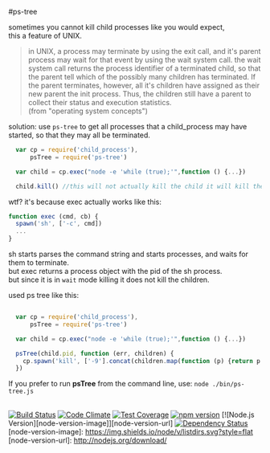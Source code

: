 #ps-tree

sometimes you cannot kill child processes like you would expect,  
this a feature of UNIX.

>in UNIX,  a process may terminate by using the exit call, and it's parent process may wait for that event by using the wait system call. the wait system call returns the process identifier of a terminated child, so that the parent tell which of the possibly many children has terminated. If the parent terminates, however, all it's children have assigned as their new parent the init process. Thus, the children still have a parent to collect their status and execution statistics.  
> (from "operating system concepts")

solution: use `ps-tree` to get all processes that a child_process may have started, so that they may all be terminated.

``` js
  var cp = require('child_process'),
      psTree = require('ps-tree')

  var child = cp.exec("node -e 'while (true);'",function () {...})

  child.kill() //this will not actually kill the child it will kill the `sh` process.

```

wtf? it's because exec actually works like this:

``` js
function exec (cmd, cb) {
  spawn('sh', ['-c', cmd])
  ...
}

```

sh starts parses the command string and starts processes, and waits for them to terminate.  
but exec returns a process object with the pid of the sh process.  
but since it is in `wait` mode killing it does not kill the children.

used ps tree like this:

``` js

  var cp = require('child_process'),
      psTree = require('ps-tree')

  var child = cp.exec("node -e 'while (true);'",function () {...})

  psTree(child.pid, function (err, children) {
    cp.spawn('kill', ['-9'].concat(children.map(function (p) {return p.PID})))
  })

```

If you prefer to run **psTree** from the command line,
use: `node ./bin/ps-tree.js`


<br /> <!-- badges -->
[![Build Status](https://travis-ci.org/nelsonic/ps-tree.svg)](https://travis-ci.org/nelsonic/ps-tree)
[![Code Climate](https://codeclimate.com/github/nelsonic/ps-tree/badges/gpa.svg)](https://codeclimate.com/github/nelsonic/ps-tree)
[![Test Coverage](https://codeclimate.com/github/nelsonic/ps-tree/badges/coverage.svg)](https://codeclimate.com/github/nelsonic/ps-tree)
[![npm version](https://badge.fury.io/js/ps-tree.svg)](http://badge.fury.io/js/ps-tree)
[![Node.js Version][node-version-image]][node-version-url]
[![Dependency Status](https://david-dm.org/nelsonic/ps-tree.svg)](https://david-dm.org/nelsonic/ps-tree)
[node-version-image]: https://img.shields.io/node/v/listdirs.svg?style=flat
[node-version-url]: http://nodejs.org/download/
